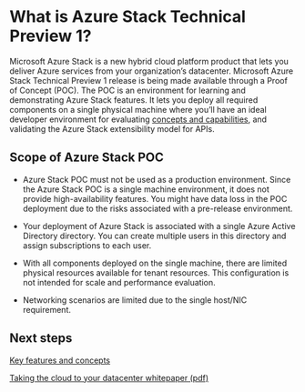 ﻿<properties
	pageTitle="What is Azure Stack Technical Preview 1? | Microsoft Azure"
	description="Azure Stack POC is an environment for learning about core Azure Stack features and scenarios."
	services="azure-stack"
	documentationCenter=""
	authors="HeathL17"
	manager="byronr"
	editor=""/>

<tags
	ms.service="azure-stack"
	ms.workload="na"
	ms.tgt_pltfrm="na"
	ms.devlang="na"
	ms.topic="article"
	ms.date="08/10/2016"
	ms.author="helaw"/>

# What is Azure Stack Technical Preview 1?

Microsoft Azure Stack is a new hybrid cloud platform product that lets you deliver Azure services from your organization’s datacenter. Microsoft Azure Stack Technical Preview 1 release is being made available through a Proof of Concept (POC). The POC is an environment for learning and demonstrating Azure Stack features. It lets you deploy all required components on a single physical machine where you’ll have an ideal developer environment for evaluating [concepts and capabilities](azure-stack-overview.md), and validating the Azure Stack extensibility model for APIs.

## Scope of Azure Stack POC

-   Azure Stack POC must not be used as a production environment. Since the Azure Stack POC is a single machine environment, it does not provide high-availability features. You might have data loss in the POC deployment due to the risks associated with a pre-release environment.

-   Your deployment of Azure Stack is associated with a single Azure Active Directory directory. You can create multiple users in this directory and assign subscriptions to each user.

-   With all components deployed on the single machine, there are limited physical resources available for tenant resources. This configuration is not intended for scale and performance evaluation.

-   Networking scenarios are limited due to the single host/NIC requirement.

## Next steps

[Key features and concepts](azure-stack-key-features.md)

[Taking the cloud to your datacenter whitepaper (pdf)](http://download.microsoft.com/download/3/F/3/3F3811C0-969D-422C-9EDA-42CB79BABA96/Bring-the-cloud-to-your-datacenter-Microsoft-Azure-Stack.pdf)
